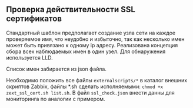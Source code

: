 ## Проверка действительности SSL сертификатов
Стандартный шаблон предполагает создание узла сети на каждое проверяемое имя, что неудобно и избыточно, так как несколько имен может быть привязано к одному ip адресу.
Реализована концепция сбора всех наблюдаемых имен в один узел. Для обнаружения используется LLD.

Список имен забирается из json файла.

Необходимо положить все файлы `externalscripts/*` в каталог внешних скриптов Zabbix, файлы *.sh сделать исполняемыми: `chmod +x zext_ssl_cert.sh list.sh`. 
В файл `ssl_check.json` внести данны для мониторинга по аналогии с примером. 
